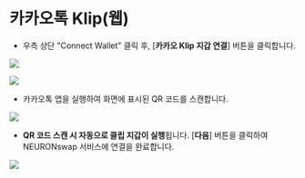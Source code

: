 # 카카오톡 Klip(웹)

* 우측 상단 "Connect Wallet" 클릭 후, \[**카카오 Klip 지갑 연결**] 버튼을 클릭합니다.

![](<../../.gitbook/assets/지갑연결하기 클립\_1.jpg>)

![](<../../.gitbook/assets/지갑연결하기 클립\_2 (1).jpg>)

* 카카오톡 앱을 실행하여 화면에 표시된 QR 코드를 스캔합니다.

![](<../../.gitbook/assets/지갑연결하기 클립\_3 (1).jpg>)

* **QR 코드 스캔 시 자동으로 클립 지갑이 실행**됩니다.  \[**다음**] 버튼을 클릭하여 NEURONswap 서비스에 연결을 완료합니다.&#x20;

![](<../../.gitbook/assets/지갑연결하기 클립\_4 (1).jpg>)
